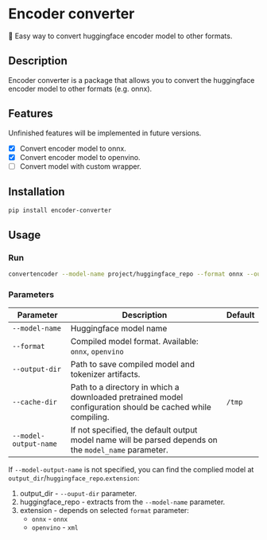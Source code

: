 # Encoder converter
:rocket: Easy way to convert huggingface encoder model to other formats.
## Description
Encoder converter is a package that allows you to convert the huggingface encoder model to other formats (e.g. onnx).
## Features
Unfinished features will be implemented in future versions.
- [x] Convert encoder model to onnx.
- [x] Convert encoder model to openvino.
- [ ] Convert model with custom wrapper.
## Installation
```bash
pip install encoder-converter
```
## Usage
### Run
```bash
convertencoder --model-name project/huggingface_repo --format onnx --output-dir /my/output/dir --cache-dir /cache/dir --model-output-name t5_encoder
```
### Parameters
| Parameter             | Description                                               | Default   |
|-----------------------|-----------------------------------------------------------|-----------|
| `--model-name`        | Huggingface model name                                    |           |
| `--format`            | Compiled model format. Available: `onnx`, `openvino`      |           |
| `--output-dir`        | Path to save compiled model and tokenizer artifacts.      |           |
| `--cache-dir`         | Path to a directory in which a downloaded pretrained model configuration should be cached while compiling.                                                             |  `/tmp`   |
| `--model-output-name` | If not specified, the default output model name will be parsed depends on the `model_name` parameter.                                                             |           |
If `--model-output-name` is not specified, you can find the complied model at `output_dir`/`huggingface_repo`.`extension`:
1. output_dir - `--ouput-dir` parameter.
2. huggingface_repo - extracts from the `--model-name` parameter.
3. extension - depends on selected `format` parameter:
    * `onnx` - `onnx`
    * `openvino` - `xml`
